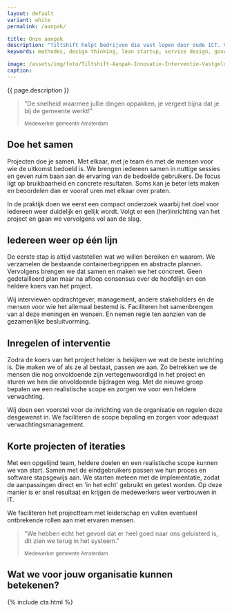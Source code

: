 ```yaml
---
layout: default
variant: white
permalink: /aanpak/

title: Onze aanpak
description: "Tiltshift helpt bedrijven die vast lopen door oude ICT. Vanuit het perspectief van de business zorgen we voor daadkracht en doelgerichtheid. Dat doen we niet zomaar, daar zit ervaring en een mening achter."
keywords: methodes, design thinking, lean startup, service design, government digital services, agile, xp, creative commons

image: /assets/img/foto/Tiltshift-Aanpak-Innovatie-Interventie-Vastgelopen-digitaliserings-project.jpg
caption: 
---
```

{{ page.description }}



> "De snelheid waarmee jullie dingen oppakken, je vergeet bijna dat je bij de gemeente werkt!"
>
> <small class="author">Medewerker gemeente Amsterdam</small>

## Doe het samen

Projecten doe je samen. Met elkaar, met je team én met de mensen voor wie de uitkomst bedoeld is. We brengen iedereen samen in nuttige sessies en geven ruim baan aan de ervaring van de bedoelde gebruikers. De focus ligt op bruikbaarheid en concrete resultaten. Soms kan je beter iets maken en beoordelen dan er vooraf uren met elkaar over praten. 

In de praktijk doen we eerst een compact onderzoek waarbij het doel voor iedereen weer duidelijk en gelijk wordt. Volgt er een (her)inrichting van het project en gaan we vervolgens vol aan de slag.

## Iedereen weer op één lijn

De eerste stap is altijd vaststellen wat we willen bereiken en waarom. We verzamelen de bestaande containerbegrippen en abstracte plannen. Vervolgens brengen we dat samen en maken we het concreet. Geen gedetailleerd plan maar na afloop consensus over de hoofdlijn en een heldere koers van het project.

Wij interviewen opdrachtgever, management, andere stakeholders én de mensen voor wie het allemaal bestemd is. Faciliteren het samenbrengen van al deze meningen en wensen. En nemen regie ten aanzien van de gezamenlijke besluitvorming.

## Inregelen of interventie

Zodra de koers van het project helder is bekijken we wat de beste inrichting is. Die maken we of als ze al bestaat, passen we aan. Zo betrekken we de mensen die nog onvoldoende zijn vertegenwoordigd in het project en sturen we hen die onvoldoende bijdragen weg. Met de nieuwe groep bepalen we een realistische scope en zorgen we voor een heldere verwachting. 

Wij doen een voorstel voor de inrichting van de organisatie en regelen deze desgewenst in. We faciliteren de scope bepaling en zorgen voor adequaat verwachtingsmanagement.

## Korte projecten of iteraties

Met een opgelijnd team, heldere doelen en een realistische scope kunnen we van start. Samen met de eindgebruikers passen we hun proces en software stapsgewijs aan. We starten meteen met de implementatie, zodat de aanpassingen direct en 'in het echt' gebruikt en getest worden. Op deze manier is er snel resultaat en krijgen de medewerkers weer vertrouwen in IT. 

We faciliteren het projectteam met leiderschap en vullen eventueel ontbrekende rollen aan met ervaren mensen.

> "We hebben echt het gevoel dat er heel goed naar ons geluisterd is, dit zien we terug in het systeem."
>
> <small>Medewerker gemeente Amsterdam</small>

<h2 class="mt-4">Wat we voor jouw organisatie kunnen betekenen?</h2>
{% include cta.html %}

